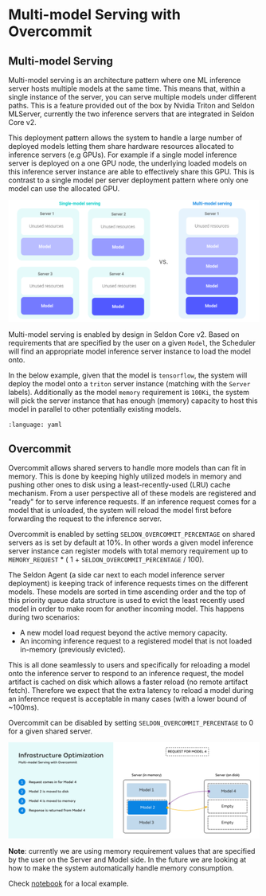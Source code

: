 # Multi-model Serving with Overcommit

## Multi-model Serving

Multi-model serving is an architecture pattern where one ML inference server hosts multiple models at the same time. This means that, within a single instance of the server, you can serve multiple models under different paths. This is a feature provided out of the box by Nvidia Triton and Seldon MLServer, currently the two inference servers that are integrated in Seldon Core v2.

This deployment pattern allows the system to handle a large number of deployed models letting them share hardware resources allocated to inference servers (e.g GPUs). For example if a single model inference server is deployed on a one GPU node, the underlying loaded models on this inference server instance are able to effectively share this GPU. This is contrast to a single model per server deployment pattern where only one model can use the allocated GPU. 


![Multi-model vs Single-model serving](mms.png)

Multi-model serving is enabled by design in Seldon Core v2. Based on requirements that are specified by the user on a given `Model`, the Scheduler will find an appropriate model inference server instance to load the model onto. 

In the below example, given that the model is `tensorflow`, the system will deploy the model onto a `triton` server instance (matching with the `Server` labels). Additionally as the model `memory` requirement is `100Ki`, the system will pick the server instance that has enough (memory) capacity to host this model in parallel to other potentially existing models. 


```{literalinclude} ../../../../samples/models/tfsimple1.yaml 
:language: yaml
```

## Overcommit

Overcommit allows shared servers to handle more models than can fit in memory. This is done by keeping highly utilized models in memory and pushing other ones to disk using a least-recently-used (LRU) cache mechanism. From a user perspective all of these models are registered and "ready" for to serve inference requests. If an inference request comes for a model that is unloaded, the system will reload the model first before forwarding the request to the inference server.

Overcommit is enabled by setting `SELDON_OVERCOMMIT_PERCENTAGE` on shared servers as is set by default at 10%. In other words a given model inference server instance can register models with total memory requirement up to `MEMORY_REQUEST` * ( 1 + `SELDON_OVERCOMMIT_PERCENTAGE` / 100).

The Seldon Agent (a side car next to each model inference server deployment) is keeping track of inference requests times on the different models. These models are sorted in time ascending order and the top of this priority queue data structure is used to evict the least recently used model in order to make room for another incoming model. This happens during two scenarios:
- A new model load request beyond the active memory capacity.
- An incoming inference request to a registered model that is not loaded in-memory (previously evicted).

This is all done seamlessly to users and specifically for reloading a model onto the inference server to respond to an inference request, the model artifact is cached on disk which allows a faster reload (no remote artifact fetch). Therefore we expect that the extra latency to reload a model during an inference request is acceptable in many cases (with a lower bound of ~100ms).

Overcommit can be disabled by setting `SELDON_OVERCOMMIT_PERCENTAGE` to 0 for a given shared server.

![Overcommit](overcommit.png)

**Note**: currently we are using memory requirement values that are specified by the user on the Server and Model side. In the future we are looking at how to make the system automatically handle memory consumption.

Check [notebook](../../../../../samples/local-over-commit-test.md) for a local example.